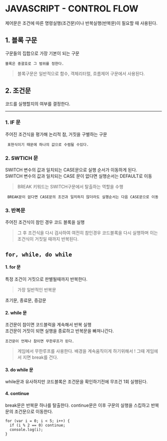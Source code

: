 # JAVASCRIPT - CONTROL FLOW
제어문은 조건에 따른 명령실행(조건문)이나 반복실행(반복문)이 필요할 때 사용된다.

## 1. 블록 구문
구문들의 집합으로 가장 기본이 되는 구문
 
 `블록은 중괄호로 그 범위를 정한다.` 
 > 블록구문은 일반적으로 함수, 객체리터럴, 흐름제어 구문에서 사용된다.

 ## 2. 조건문

 코드를 실행할지의 여부를 결정한다.

 ---
### 1. IF 문
주어진 조건식을 평가해 논리적 참, 거짓을 구별하는 구문

` 표현식이기 때문에 하나의 값으로 수렴될 수있다.`

### 2. SWTICH 문
SWITCH 변수의 값과 일치되는 CASE문으로 실행 순서가 이동하게 된다.  
SWITCH 변수의 값과 일치되는 CASE 문이 없다면 실행순서는 DEFAULT로 이동

>BREAK 키워드는 SWITCH구문에서 탈출하는 역할을 수행  

` BREAK문이 없다면 CASE문의 조건과 일치하지 않더라도 실행순서는 다음 CASE문으로 이동`

### 3. 반복문 
주어진 조건식이 참인 경우 코드 블록을 실행  
>그 후 조건식을 다시 검사하여 여전히 참인경우 코드블록을 다시 실행하며 이는 조건식이 거짓일 때까지 반복된다.

`for, while, do while` 
---
#### 1. for 문
특정 조건이 거짓으로 판별될때까지 반복한다.
> 가장 일반적인 반복문

초기문, 종료문, 증감문

#### 2. while 문
조건문이 참이면 코드블럭을 계속해서 반복 실행  
조건문이 거짓이 되면 실행을 종료하고 반복문을 빠져나간다.

`조건문이 언제나 참이면 무한루프가 된다.`

> 게임에서 무한루프를 사용한다. 배경을 계속움직이게 하기위해서 ! 그때 게임에서 지면 break를 건다.

#### 3. do while 문
while문과 유사하지만 코드블록은 조건문을 확인하기전에 무조건 1회 실행된다.

#### 4. continue
break문은 반복문 하나를  탈출한다. continue문은 이후 구문의 실행을 스킵하고 반복문의 조건문으로 이동한다.
```
for (var i = 0; i < 5; i++) {
  if (i % 2 == 0) continue;
  console.log(i);
}
```